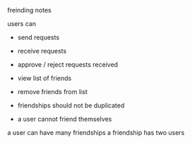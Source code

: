 freinding notes

users can
- send requests
- receive requests
- approve / reject requests received
- view list of friends
- remove friends from list

- friendships should not be duplicated
- a user cannot friend themselves

a user can have many friendships
a friendship has two users
